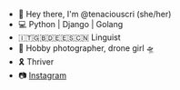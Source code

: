 - 👋 Hey there, I'm @tenaciouscri (she/her)
- 💻 Python | Django | Golang
- 🇮🇹🇬🇧🇩🇪🇪🇸🇨🇳 Linguist
- 📸 Hobby photographer, drone girl 🛸
- 🎗 Thriver
- 📷 [Instagram](https://www.instagram.com/tenaciouscri/)
<!--
**tenaciouscri/tenaciouscri** is a ✨ _special_ ✨ repository because its `README.md` (this file) appears on your GitHub profile.

Here are some ideas to get you started:

- 🔭 I’m currently working on ...
- 🌱 I’m currently learning ...
- 👯 I’m looking to collaborate on ...
- 🤔 I’m looking for help with ...
- 💬 Ask me about ...
- 📫 How to reach me: ...
- 😄 Pronouns: ...
- ⚡ Fun fact: ...
-->
